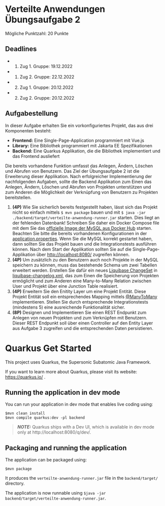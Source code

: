 # Verteilte Anwendungen Übungsaufgabe 2

Mögliche Punktzahl: 20 Punkte

## Deadlines

- 1. Zug 1. Gruppe: 19.12.2022
- 1. Zug 2. Gruppe: 22.12.2022
- 2. Zug 1. Gruppe: 20.12.2022
- 2. Zug 2. Gruppe: 20.12.2022 

## Aufgabestellung
In dieser Aufgabe erhalten Sie ein vorkonfiguriertes Projekt, das aus drei Komponenten besteht:

- **Frontend:** Eine Single-Page-Application programmiert mit Vue.js
- **Library:** Eine Bibliothek programmiert mit Jakarta EE Spezifikationen
- **Backend:** Eine Quarkus Applikation, die die Bibliothek implementiert und das Frontend ausliefert

Die bereits vorhandene Funktion umfasst das Anlegen, Ändern, Löschen und Abrufen von Benutzern.
Das Ziel der Übungsaufgabe 2 ist die Erweiterung dieser Applikation. Nach erfolgreicher Implementierung der nachfolgenden Aufgaben, sollte die Backend Applikation zum Einen das Anlegen, Ändern, Löschen und Abrufen von Projekten unterstützen und zum Anderen die Möglichkeit der Verknüpfung von Benutzern zu Projekten bereitstellen.

1.  **(4P)** Wie Sie sicherlich bereits festgestellt haben, lässt sich das Projekt nicht so einfach mittels ``$ mvn package`` bauen und mit ``$ java -jar ./backend/target/verteilte-anwendung-runner.jar`` starten. Dies liegt an der fehlenden Datenbank! Schreiben Sie daher ein Docker Compose file mit dem Sie das [offizielle Image der MySQL aus Docker Hub](https://hub.docker.com/_/mysql) starten. Beachten Sie bitte die bereits vorhandenen Konfigurationen in der 
[application.properties](backend/src/main/resources/application.properties). Wenn Sie die MySQL korrekt gestartet haben, dann sollten Sie das Projekt bauen und die Integrationstests ausführen können.
Nach dem Start der Applikation sollten Sie auf die Single-Page-Applikation über [http://localhost:8080/](http://localhost:8080/) zugreifen können.
2.  **(4P)** Um zusätzlich zu den Benutzern auch noch Projekte in der MySQL speichern zu können, muss das bestehende Schema um zwei Tabellen erweitert werden. Erstellen Sie dafür ein neues 
[Liquibase ChangeSet](https://docs.liquibase.com/concepts/changelogs/xml-format.html) in 
[liquibase-changelog.xml](backend/src/main/resources/META-INF/liquibase-changelog.xml), das zum Einen die Speicherung von Projekten ermöglicht und zum Anderen eine Many-to-Many Relation zwischen User und Projekt über eine Junction Table realisiert.
3.  **(4P)** Erweitern Sie den Enitity Layer um eine Projekt Entität. Diese Projekt Entität soll ein entsprechendes Mapping mittels [@ManyToMany](https://www.baeldung.com/jpa-many-to-many) implementieren. Stellen Sie durch entsprechende Integrationstests (mindestens 5) eine ausreichende Funktionalität sicher.
4.  **(8P)** Designen und Implementieren Sie einen REST Endpunkt zum Anlegen von neuen Projekten und zum Verknüpfen mit Benutzern. Dieser REST Endpunkt soll über einen Controller auf den Entity Layer aus Aufgabe 3 zugreifen und die entsprechenden Daten persistieren. 


# Quarkus Get Started

This project uses Quarkus, the Supersonic Subatomic Java Framework.

If you want to learn more about Quarkus, please visit its website: https://quarkus.io/ .

## Running the application in dev mode

You can run your application in dev mode that enables live coding using:
```shell script
$mvn clean install
$mvn compile quarkus:dev -pl backend
```

> **_NOTE:_**  Quarkus ships with a Dev UI, which is available in dev mode only at http://localhost:8080/q/dev/.

## Packaging and running the application

The application can be packaged using:
```shell script
$mvn package
```
It produces the `verteilte-anwendung-runner.jar` file in the `backend/target/` directory.

The application is now runnable using `$java -jar backend/target/verteilte-anwendung-runner.jar`.
